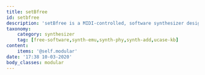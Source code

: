 ```yaml
---
title: setBfree
id: setbfree
description: 'setBfree is a MIDI-controlled, software synthesizer designed to imitate the sound and properties of the electromechanical organs and sound modification devices that brought world-wide fame to the names and products of Laurens Hammond and Don Leslie.'
taxonomy:
    category: synthesizer
    tag: [free-software,synth-emu,synth-phy,synth-add,ucase-kb]
content:
    items: '@self.modular'
date: '17:38 10-03-2020'
body_classes: modular
---
```


